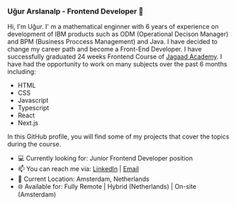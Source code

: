 ### Uğur Arslanalp - Frontend Developer 👋

Hi, I'm Uğur. I' m a mathematical enginner with 6 years of experience on development of IBM products such as ODM (Operational Decison Manager) and BPM (Business Proccess Management) and Java. I have decided to change my career path and become a Front-End Developer. I have successfully graduated 24 weeks Frontend Course of [Jagaad Academy](https://academy.jagaad.com/). I have had the opportunity to work on many subjects over the past 6 months including:

* HTML
* CSS
* Javascript
* Typescript
* React
* Next.js

In this GitHub profile, you will find some of my projects that cover the topics during the course.
* 💻 Currently looking for: Junior Frontend Developer position
* 📫 You can reach me via: [LinkedIn](https://www.linkedin.com/in/ugur-arslanalp/) | [Email](mailto:ugurarslanalp@gmail.com)
* 📍 Current Location: Amsterdam, Netherlands
* 🌐 Available for: Fully Remote | Hybrid (Netherlands) | On-site (Amsterdam)
